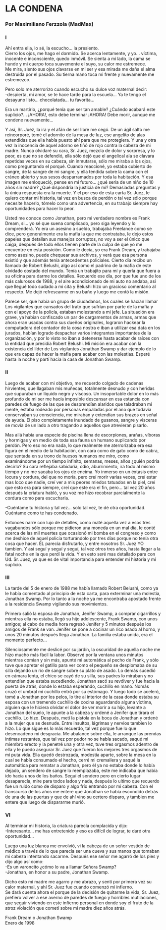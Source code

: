 # LA CONDENA
### Por Maximiliano Ferzzola (MadMax)
### I

   Ahí entra ella, lo sé, la escucho... la presiento.  
   Cierro los ojos, me hago el dormido. Se acerca lentamente, y yo... víctima, inocente e inconsciente, quedo inmóvil. Se sienta a mi lado, la cama se hunde y mi cuerpo toca suavemente el suyo, su calor me estremece.  
   Me mira, siento sus ojos clavarse en mi ser y esa mirada me daña el alma destruida por el pasado. Su tierna mano toca mi frente y nuevamente me estremezco.
   
   Pero solo me aterrorizo cuando escucho su dulce voz maternal decir:  
   -despierta, mi amor, se te hace tarde para la escuela... Ya te tengo el
   desayuno listo... chocolatada... tu favorita...
   
   Era un martirio, ¿porqué tenía que ser tan amable? ¿Cuándo acabará este
   suplicio?... ¡AHORA!, esto debe terminar ¡AHORA! Debe morir, aunque
   me condene nuevamente...
   
   Y así, Sr. Juez, la ira y el afán de ser libre me cegó. De un ágil
   salto me reincorporé, tomé el adornito de la mesa de luz, ese angelito
   de alas extendidas que ella había puesto ahí para que me protegiera. Y
   una y otra vez la inocencia de aquel adorno se tiñó de rojo contra la
   cabeza de mi madre. Nunca olvidaré su cara, Sr. Juez, mezcla de dolor y
   sorpresa, y lo peor, es que no se defendió, ella sólo dejó que el
   angelical ala se clavara repetidas veces en su cabeza, sin inmutarse,
   sólo me miraba a los ojos, como preguntando el porqué. Cuando
   reaccioné, yo estaba cubierto de sangre, de la sangre de mi sangre, y
   ella tendida sobre la cama con el cráneo abierto y sus sesos
   desparramados por toda la habitación. Y esa imagen me enloqueció, pense
   en mi futuro... ¿qué seria de un niño de 10 años sin madre? ¿Qué
   dispondría la justicia de mí? Demasiadas preguntas y la única respuesta
   era la muerte. Y el por eso de esta carta Sr. Juez, le quiero contar mi
   historia, tal vez en busca de perdón o tal vez sólo porque necesite
   hacerlo, tómelo como una advertencia, en su trabajo siempre hay
   oportunidades para hacer lo peor.
   
   Usted me conoce como Jonathan, pero mi verdadero nombre es Frank Dream,
   si... yo sé que suena complicado, pero siga leyendo y lo comprenderá.
   Yo era un asesino a sueldo, trabajaba Freelance como se dice, pero
   generalmente era la mafia la que me contrataba, le dejo estos papeles
   que detallan sus manejos corruptos, no voy a ser el único que caiga,
   después de todo ellos tienen parte de la culpa de que yo me encuentre
   en esta posición. Como le decía, yo era Frank Dream, y trabajaba como
   asesino, puede chequear sus archivos, y verá que esa persona existió y
   que además tenía antecedentes policiales. Cierto día recibo un llamado
   de Robert Belushi, algo así como el padrino de la mafia de este
   olvidado costado del mundo. Tenía un trabajito para mí y quería que
   fuera a su oficina para darme los detalles. Recuerdo ese día, por que
   fue uno de los más calurosos de 1988, y el aire acondicionado de mi
   auto no andaba, así que llegué todo sudado a mi cita y Belushi hizo un
   gracioso comentario al respecto. Me dejó refrescarme en su baño y luego
   me contó la misión.
   
   Parece ser, que había un grupo de ciudadanos, los cuales se hacían
   llamar Los vigilantes que cansados del trato que sufrían por parte de
   la mafia y con el apoyo de la policía, estaban molestando a mi jefe. La
   situación era grave, ya habían confiscado un par de cargamentos de
   armas, armas que ahora eran usadas contra sus dueños originales,
   lograron hackear la computadora del contador de la cosa nostra e iban a
   utilizar esa data en los jurados, habían logrado despachar varios
   integrantes importantes de la organización, y por lo visto no iban a
   detenerse hasta acabar de raíces con la entidad que presidía Robert
   Belushi. Mi misión era acabar con la existencia del líder de Los
   vigilantes Jonathan Swamp y dar ejemplo de lo que era capaz de hacer la
   mafia para acabar con las molestias. Esperé hasta la noche y partí
   hacia la casa de Jonathan Swamp.
### II
   Luego de acabar con mi objetivo, me recuerdo colgado de cadenas
   hirvientes, que llagaban mis muñecas, totalmente desnudo y con heridas
   que supuraban un líquido negro y viscoso. Un insoportable dolor en lo
   más profundo de mi ser me hacía imposible descansar en esa estancia con
   paredes de fuego de las que se desprendían alaridos que taladraban mi
   mente, estaba rodeado por personas empaladas por el ano que todavía
   conservaban su consciencia, me miraban y extendían sus brazos en señal
   de ayuda. El piso completamente inundado de gusanos, sangre y visceras
   se movía de un lado a otro tragando a aquellos que atrevieran pisarlo.
   
   Mas allá había una especie de piscina llena de escorpiones, arañas,
   víboras y hormigas y en medio de toda esa fauna un humano suplicando
   por perdón. Pero eso no era nada, lo que realmente me aterrorizaba era
   esa figura en el medio de la habitación, con cara como de gato como de
   cabra, que sentada en su trono de huesos humanos me miro, como
   examinándome por un tiempo infinito, semanas, meses, años ¿quién podría
   decirlo? Su cara reflejaba sabiduría, odio, aburrimiento, ira todo al
   mismo tiempo y no me sacaba los ojos de encima. Yo inmerso en un
   éxtasis entre locura y cordura, del que no moría, pero creí morir
   varias veces, creí estar mas loco que nadie, creí ver a mis peores
   miedos tatuados en la piel, creí que esto era para siempre, creí que
   este era el fin, pero... tal vez 20 años después la criatura habló, y
   su voz me hizo recobrar parcialmente la cordura como para escucharla.
   
   -Cuéntame tu historia y tal vez... solo tal vez, te dé otra
   oportunidad. Cuéntame como te has condenado.
   
   Entonces narre con lujo de detalles, como maté aquella vez a esos tres
   vagabundos sólo porque me pidieron una moneda en un mal día, le conté
   acerca de las mil muertes que ocasionó mi bomba en el congreso y como
   me deshice de aquel policía torturándolo por tres días porque no tenía
   otra cosa que hacer. ÉL parecía disfrutarlo, y entre nosotros Sr. Juez
   YO tambien. Y así seguí y seguí y seguí, tal vez otros tres años, hasta
   llegar a la fatal noche en la que perdí la vida. Y en esto seré mas
   detallado para con Ud. Sr. Juez, ya que es de vital importancia para
   entender mi historia y mi suplicio.
   
### III

   La tarde del 5 de enero de 1988 me había llamado Robert Belushi, como
   ya le había comentado al principio de esta carta, para exterminar una
   molestia, Jonathan Swamp. Por lo tanto a la noche ya me encontraba
   apostado frente a la residencia Swamp vigilando sus movimientos.
   
   Primero salió la esposa de Jonathan, Jenifer Swamp, a comprar
   cigarrillos y mientras ella no estaba, llegó su hijo adolescente, Frank
   Swamp, con unos amigos; al cabo de media hora regresó Jenifer y 5
   minutos después los amigos de Frank se van. Jenifer se pone a cocinar
   un rico asado al horno, y unos 20 minutos después llega Jonathan. La
   familia estaba unida, era el momento perfecto...
   
   Silenciosamente me deslicé por su jardín, la oscuridad de aquella noche
   me hizo mucho más fácil la labor. Observé por la ventana unos minutos
   mientras comían y sin más, apunté mi automática al pecho de Frank, y
   sólo tuve que apretar el gatillo para ver como el pequeño se desplomaba
   de su silla dejando un río de sangre sobre su plato de asado. Lo demás
   sucedió en cámara lenta, el chico se cayó de su silla, sus padres lo
   miraban y no entendían que estaba sucediendo, Jonathan sacó su revólver
   y fue hacia la puerta de atrás, donde lo estaba esperando, cuchillo en
   mano. Nomás cruzó el umbral mi cuchillo entró por su estómago. Y luego
   todo se aceleró, tomé a Jonathan por los pelos, lo tire al interior de
   la casa donde estaba su esposa con un tremendo cuchillo de cocina
   aguardando alguna víctima, alguien que le hiciera olvidar el dolor de
   ver morir a su hijo, levante a Jonathan del suelo, le apunte a la
   cabeza y ordené a Jenifer que tirara el cuchillo. Lo hizo. Después,
   metí la pistola en la boca de Jonathan y ordené a la mujer que se
   desnude. Entre insultos, lágrimas y nervios tambien lo hizo. Lo que
   sigue es lo más recuerdo, tal vez porque fue lo que desencadeno mi
   desgracia. Me abalance sobre ella, le arranque las prendas intimas
   restantes, que tal vez por pudor no se había sacado, saqué mi miembro
   erecto y la penetré una y otra vez, tuve tres orgasmos adentro de ella
   y le puedo asegurar Sr. Juez que fueron los mejores tres orgasmos de mi
   puta vida. Ella quedó destrozada, modestia aparte, sobre la mesa en la
   cual se había consumado el hecho, cerré mi cremallera y saqué la
   automática para rematar a Jonathan, pero él ya no estaba donde lo había
   dejado, un sendero de sangre lo reemplazaba, este me indicaba que había
   ido hacia unos de los baños. Seguí el sendero pero en cierto lugar
   desaparecía, mire para todos lados y nada, después lo ultimo que
   recuerdo fue un ruido como de disparo y algo frío entrando por mi
   cabeza. Con el transcurso de los años me entere que Jonathan se había
   escondido detrás de una de las puertas y que de ahí vino su certero
   disparo, y tambien me entere que luego de dispararme murió.
   
### VI
   Al terminar mi historia, la criatura parecía complacida y dijo:   
   -Interesante... me has entretenido y eso es difícil de lograr, te daré
   otra oportunidad...
   
   Luego una luz blanca me envolvió, vi la cabeza de un señor vestido de
   médico a través de lo que parecía ser una cueva y sus manos que tomaban
   mi cabeza intentando sacarme. Después ese señor me agarró de los pies y
   dijo algo así como:  
   -Es un varoncito ¿cómo lo va a llamar Señora Swamp?  
   -Jonathan, en honor a su padre, Jonathan Swamp.
   
   Dicho esto mi madre me agarro y me abrazo, y sentí por primera vez su
   calor maternal, y ahí Sr. Juez fue cuando comenzó mi infierno.  
   Se dará cuenta ahora el porque de la decisión de quitarme la vida, Sr.
   Juez, prefiero volver a ese averno de paredes de fuego y horribles
   mutilaciones, que seguir viviendo en este infierno personal en donde
   soy el fruto de la atroz violación que cometí sobre mi madre diez años
   atrás.  
   
   Frank Dream o Jonathan Swamp  
   Enero de 1998

